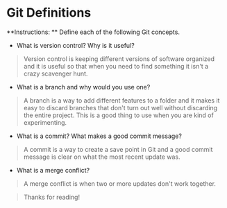 # Git Definitions

**Instructions: ** Define each of the following Git concepts.

* What is version control?  Why is it useful?

>Version control is keeping different versions of software organized and it is useful so that when you need to find something it isn't a crazy scavenger hunt.

* What is a branch and why would you use one?

>A branch is a way to add different features to a folder and it makes it easy to discard branches that don't turn out well without discarding the entire project.  This is a good thing to use when you are kind of experimenting.

* What is a commit? What makes a good commit message?

>A commit is a way to create a save point in Git and a good commit message is clear on what the most recent update was.

* What is a merge conflict?

>A merge conflict is when two or more updates don't work together.

>Thanks for reading!
